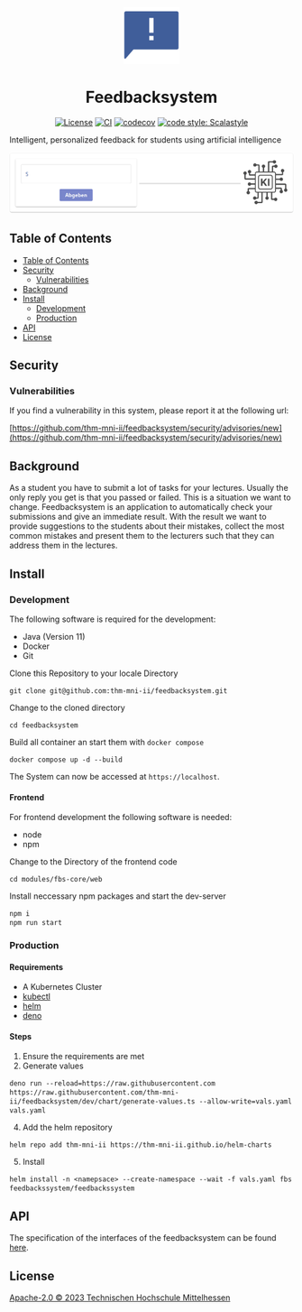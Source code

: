 <div align="center">

<img alt="logo" src="docs/images/logo.png" width=100>

# Feedbacksystem

[![License](https://img.shields.io/badge/License-Apache%202.0-blue.svg)](https://opensource.org/licenses/Apache-2.0)
[![CI](https://github.com/thm-mni-ii/feedbacksystem/actions/workflows/ci.yml/badge.svg)](https://github.com/thm-mni-ii/feedbacksystem/actions/workflows/ci.yml)
[![codecov](https://codecov.io/gh/thm-mni-ii/feedbacksystem/branch/dev/graph/badge.svg?token=HLGM9MC0F2)](https://codecov.io/gh/thm-mni-ii/feedbacksystem)
[![code style: Scalastyle](https://img.shields.io/badge/code_style-Scalastyle-c22d40.svg?style=flat)](https://github.com/scalastyle/scalastyle)

</div>

Intelligent, personalized feedback for students using artificial intelligence

![sql-animation](docs/images/SQL-Checker.gif)

## Table of Contents

- [Table of Contents](#table-of-contents)
- [Security](#security)
  - [Vulnerabilities](#vulnerabilities)
- [Background](#background)
- [Install](#install)
  - [Development](#development)
  - [Production](#production)
- [API](#api)
- [License](#license)

## Security

### Vulnerabilities

If you find a vulnerability in this system, please report it at the following url:

[https://github.com/thm-mni-ii/feedbacksystem/security/advisories/new](https://github.com/thm-mni-ii/feedbacksystem/security/advisories/new)

## Background

As a student you have to submit a lot of tasks for your lectures. Usually the only reply you get is that you passed or failed. This is a situation we want to change. Feedbacksystem is an application to automatically check your submissions and give an immediate result. With the result we want to provide suggestions to the students about their mistakes, collect the most common mistakes and present them to the lecturers such that they can address them in the lectures.

## Install

### Development

The following software is required for the development:
    
- Java (Version 11)
- Docker
- Git

Clone this Repository to your locale Directory
```
git clone git@github.com:thm-mni-ii/feedbacksystem.git
```

Change to the cloned directory
```
cd feedbacksystem
```

Build all container an start them with `docker compose`
```
docker compose up -d --build
```

The System can now be accessed at `https://localhost`.

#### Frontend

For frontend development the following software is needed:

- node
- npm

Change to the Directory of the frontend code
```
cd modules/fbs-core/web
```

Install neccessary npm packages and start the dev-server
```
npm i
npm run start
```

### Production

#### Requirements

* A Kubernetes Cluster
* [kubectl](https://kubernetes.io/docs/tasks/tools/)
* [helm](https://helm.sh/docs/intro/install/)
* [deno](https://deno.land/manual/getting_started/installation)

#### Steps

1. Ensure the requirements are met
3. Generate values 
```
deno run --reload=https://raw.githubusercontent.com https://raw.githubusercontent.com/thm-mni-ii/feedbacksystem/dev/chart/generate-values.ts --allow-write=vals.yaml vals.yaml
```
4. Add the helm repository 
```
helm repo add thm-mni-ii https://thm-mni-ii.github.io/helm-charts
```
5. Install 
```
helm install -n <namepsace> --create-namespace --wait -f vals.yaml fbs feedbackssystem/feedbackssystem
```

## API

The specification of the interfaces of the feedbacksystem can be found [here](https://thm-mni-ii.github.io/feedbacksystem/api-docs/).

## License

[Apache-2.0 © 2023 Technischen Hochschule Mittelhessen](LICENSE)

